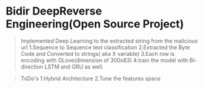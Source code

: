 # Bidir DeepReverse Engineering(Open Source Project)
> Implemented Deep Learning to the extracted string from the malicious url
  1.Sequence to Sequence text classification
  2.Extracted the Byte Code and Converted to strings( aka X variable)
  3.Each row is encoding with GLove(dimension of 300x83)
  4.train the model with Bi-direction LSTM and GRU as well.

> ToDo's
  1.Hybrid Architecture
  2.Tune the features space
